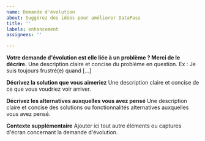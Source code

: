 ```yaml
---
name: Demande d'évolution
about: Suggérez des idées pour améliorer DataPass
title: ''
labels: enhancement
assignees: ''

---
```


**Votre demande d'évolution est elle liée à un problème ? Merci de le décrire.**
Une description claire et concise du problème en question. Ex : Je suis toujours frustré(e) quand [...]

**Décrivez la solution que vous aimeriez**
Une description claire et concise de ce que vous voudriez voir arriver.

**Décrivez les alternatives auxquelles vous avez pensé**
Une description claire et concise des solutions ou fonctionnalités alternatives auxquelles vous avez pensé.

**Contexte supplémentaire**
Ajouter ici tout autre éléments ou captures d'écran concernant la demande d'évolution.
